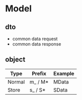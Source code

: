 # Model

## dto

- common data request
- common data response

## object

| Type   | Prefix  | Example |
|--------|---------|---------|
| Normal | m_ / M* | MData   |
| Store  | s_ / S* | SData   |
